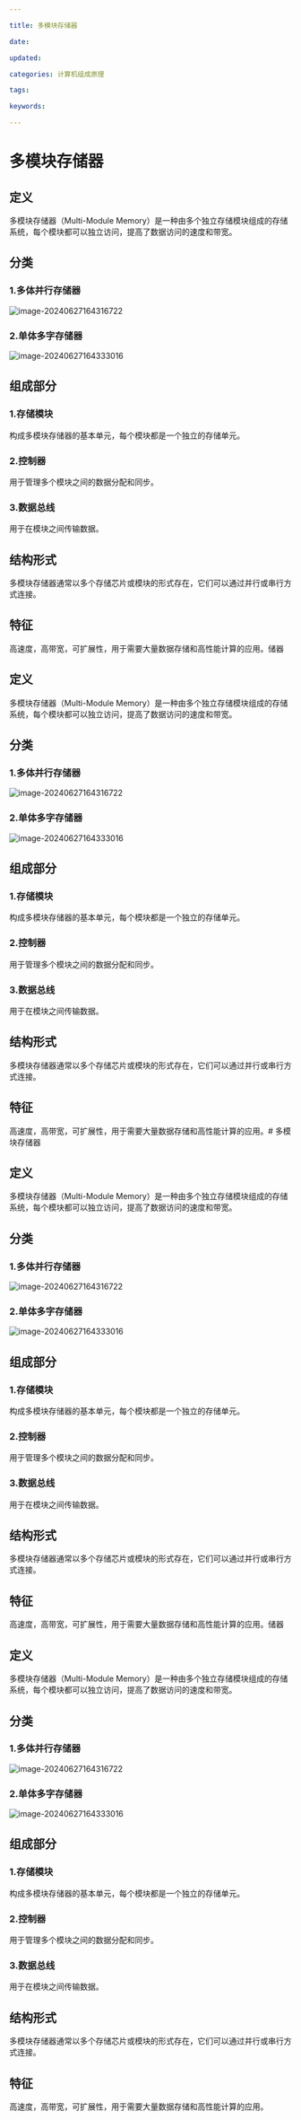 ```yaml
---

title: 多模块存储器

date: 

updated: 

categories: 计算机组成原理

tags: 

keywords: 

---
```

# 多模块存储器

## 定义

多模块存储器（Multi-Module Memory）是一种由多个独立存储模块组成的存储系统，每个模块都可以独立访问，提高了数据访问的速度和带宽。

## 分类

### 1.多体并行存储器

![image-20240627164316722](../TyporaImage/计算机组成原理图片/image-20240627164316722.png)

### 2.单体多字存储器

![image-20240627164333016](../TyporaImage/计算机组成原理图片/image-20240627164333016.png)

## 组成部分

### 1.存储模块

构成多模块存储器的基本单元，每个模块都是一个独立的存储单元。

### 2.控制器

用于管理多个模块之间的数据分配和同步。

### 3.数据总线

用于在模块之间传输数据。



## 结构形式

多模块存储器通常以多个存储芯片或模块的形式存在，它们可以通过并行或串行方式连接。

## 特征

高速度，高带宽，可扩展性，用于需要大量数据存储和高性能计算的应用。储器

## 定义

多模块存储器（Multi-Module Memory）是一种由多个独立存储模块组成的存储系统，每个模块都可以独立访问，提高了数据访问的速度和带宽。

## 分类

### 1.多体并行存储器

![image-20240627164316722](../TyporaImage/计算机组成原理图片/image-20240627164316722.png)

### 2.单体多字存储器

![image-20240627164333016](../TyporaImage/计算机组成原理图片/image-20240627164333016.png)

## 组成部分

### 1.存储模块

构成多模块存储器的基本单元，每个模块都是一个独立的存储单元。

### 2.控制器

用于管理多个模块之间的数据分配和同步。

### 3.数据总线

用于在模块之间传输数据。



## 结构形式

多模块存储器通常以多个存储芯片或模块的形式存在，它们可以通过并行或串行方式连接。

## 特征

高速度，高带宽，可扩展性，用于需要大量数据存储和高性能计算的应用。# 多模块存储器

## 定义

多模块存储器（Multi-Module Memory）是一种由多个独立存储模块组成的存储系统，每个模块都可以独立访问，提高了数据访问的速度和带宽。

## 分类

### 1.多体并行存储器

![image-20240627164316722](../TyporaImage/计算机组成原理图片/image-20240627164316722.png)

### 2.单体多字存储器

![image-20240627164333016](../TyporaImage/计算机组成原理图片/image-20240627164333016.png)

## 组成部分

### 1.存储模块

构成多模块存储器的基本单元，每个模块都是一个独立的存储单元。

### 2.控制器

用于管理多个模块之间的数据分配和同步。

### 3.数据总线

用于在模块之间传输数据。



## 结构形式

多模块存储器通常以多个存储芯片或模块的形式存在，它们可以通过并行或串行方式连接。

## 特征

高速度，高带宽，可扩展性，用于需要大量数据存储和高性能计算的应用。储器

## 定义

多模块存储器（Multi-Module Memory）是一种由多个独立存储模块组成的存储系统，每个模块都可以独立访问，提高了数据访问的速度和带宽。

## 分类

### 1.多体并行存储器

![image-20240627164316722](../TyporaImage/计算机组成原理图片/image-20240627164316722.png)

### 2.单体多字存储器

![image-20240627164333016](../TyporaImage/计算机组成原理图片/image-20240627164333016.png)

## 组成部分

### 1.存储模块

构成多模块存储器的基本单元，每个模块都是一个独立的存储单元。

### 2.控制器

用于管理多个模块之间的数据分配和同步。

### 3.数据总线

用于在模块之间传输数据。



## 结构形式

多模块存储器通常以多个存储芯片或模块的形式存在，它们可以通过并行或串行方式连接。

## 特征

高速度，高带宽，可扩展性，用于需要大量数据存储和高性能计算的应用。